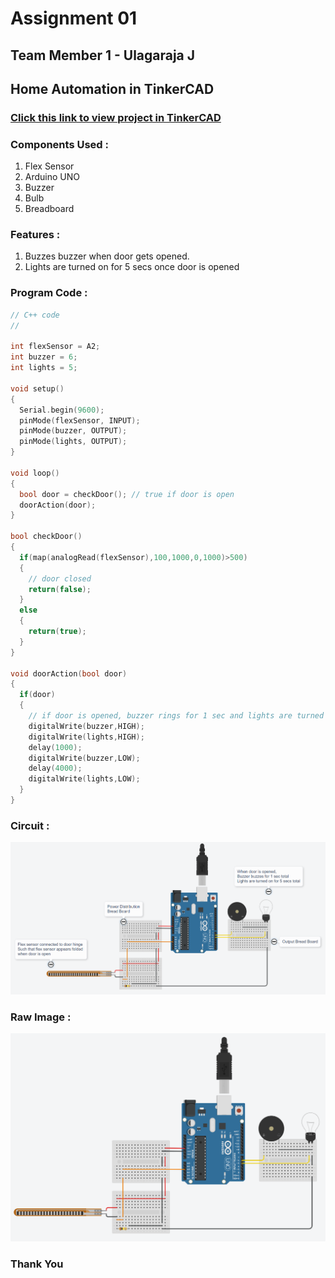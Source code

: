# Assignment 01

## Team Member 1 - Ulagaraja J

## Home Automation in TinkerCAD

### [Click this link to view project in TinkerCAD](https://www.tinkercad.com/things/gVIjPYiatM0?sharecode=lhqW67IfBAwvrpFjalp_ieb9ndPZkuVf5mbt7hcpEzM)

### Components Used :
1. Flex Sensor
1. Arduino UNO
1. Buzzer
1. Bulb
1. Breadboard

### Features :
1. Buzzes buzzer when door gets opened.
1. Lights are turned on for 5 secs once door is opened

### Program Code :
```cpp
// C++ code
//

int flexSensor = A2;
int buzzer = 6;
int lights = 5;

void setup()
{
  Serial.begin(9600);
  pinMode(flexSensor, INPUT);
  pinMode(buzzer, OUTPUT);
  pinMode(lights, OUTPUT);
}

void loop()
{
  bool door = checkDoor(); // true if door is open
  doorAction(door);
}

bool checkDoor()
{
  if(map(analogRead(flexSensor),100,1000,0,1000)>500)
  {
    // door closed
    return(false);
  }
  else
  {
    return(true);
  }
}

void doorAction(bool door)
{
  if(door)
  {
    // if door is opened, buzzer rings for 1 sec and lights are turned on for a total of 5 secs
    digitalWrite(buzzer,HIGH);
    digitalWrite(lights,HIGH);
    delay(1000);
    digitalWrite(buzzer,LOW);
    delay(4000);
    digitalWrite(lights,LOW);
  }
}
```

### Circuit :
![Data Image](./Images/data.png)

### Raw Image :
![Raw Image](./Images/raw.png)

### Thank You
